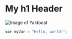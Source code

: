 # My h1 Header
![Image of Yaktocat](https://octodex.github.com/images/yaktocat.png)
``` javascript
var myVar = "Hello, world!";
```
